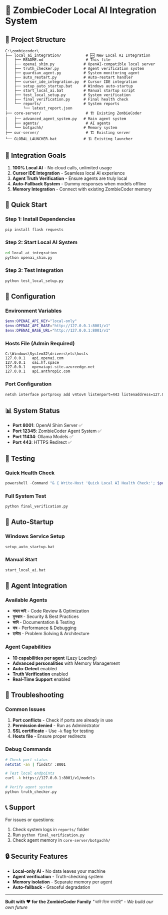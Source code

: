 # 🚀 ZombieCoder Local AI Integration System

## 📁 **Project Structure**

```
C:\zombiecoder\
├── local_ai_integration/           # 🆕 New Local AI Integration
│   ├── README.md                   # This file
│   ├── openai_shim.py             # OpenAI-compatible local server
│   ├── truth_checker.py           # Agent verification system
│   ├── guardian_agent.py          # System monitoring agent
│   ├── auto_restart.py            # Auto-restart handler
│   ├── cursor_ide_integration.py  # Cursor IDE integration
│   ├── setup_auto_startup.bat     # Windows auto-startup
│   ├── start_local_ai.bat         # Manual startup script
│   ├── test_local_setup.py        # System verification
│   ├── final_verification.py      # Final health check
│   └── reports/                   # System reports
│       └── latest_report.json
├── core-server/                    # 🏗️ Existing ZombieCoder
│   ├── advanced_agent_system.py   # Main agent system
│   ├── agents/                     # AI agents
│   └── botgachh/                  # Memory system
├── our-server/                     # 🏗️ Existing server
└── GLOBAL_LAUNCHER.bat            # 🏗️ Existing launcher
```

## 🎯 **Integration Goals**

1. **100% Local AI** - No cloud calls, unlimited usage
2. **Cursor IDE Integration** - Seamless local AI experience
3. **Agent Truth Verification** - Ensure agents are truly local
4. **Auto-Fallback System** - Dummy responses when models offline
5. **Memory Integration** - Connect with existing ZombieCoder memory

## 🚀 **Quick Start**

### Step 1: Install Dependencies
```bash
pip install flask requests
```

### Step 2: Start Local AI System
```bash
cd local_ai_integration
python openai_shim.py
```

### Step 3: Test Integration
```bash
python test_local_setup.py
```

## 🔧 **Configuration**

### Environment Variables
```powershell
$env:OPENAI_API_KEY="local-only"
$env:OPENAI_API_BASE="http://127.0.0.1:8001/v1"
$env:OPENAI_BASE_URL="http://127.0.0.1:8001/v1"
```

### Hosts File (Admin Required)
```
C:\Windows\System32\drivers\etc\hosts
127.0.0.1   api.openai.com
127.0.0.1   oai.hf.space
127.0.0.1   openaiapi-site.azureedge.net
127.0.0.1   api.anthropic.com
```

### Port Configuration
```bash
netsh interface portproxy add v4tov4 listenport=443 listenaddress=127.0.0.1 connectport=8001 connectaddress=127.0.0.1
```

## 📊 **System Status**

- **Port 8001**: OpenAI Shim Server ✅
- **Port 12345**: ZombieCoder Agent System ✅
- **Port 11434**: Ollama Models ✅
- **Port 443**: HTTPS Redirect ✅

## 🧪 **Testing**

### Quick Health Check
```powershell
powershell -Command "& { Write-Host 'Quick Local AI Health Check:'; $ports=@(8001,11434,12345); foreach($p in $ports){ if((Test-NetConnection -ComputerName 127.0.0.1 -Port $p).TcpTestSucceeded){ Write-Host 'Port ' $p 'ACTIVE'; } else { Write-Host 'Port ' $p 'INACTIVE'; } } }"
```

### Full System Test
```bash
python final_verification.py
```

## 🔄 **Auto-Startup**

### Windows Service Setup
```bash
setup_auto_startup.bat
```

### Manual Start
```bash
start_local_ai.bat
```

## 📝 **Agent Integration**

### Available Agents
- **সাহন ভাই** - Code Review & Optimization
- **মুসকান** - Security & Best Practices
- **ভাবি** - Documentation & Testing
- **বাঘ** - Performance & Debugging
- **হান্টার** - Problem Solving & Architecture

### Agent Capabilities
- **10 capabilities per agent** (Lazy Loading)
- **Advanced personalities** with Memory Management
- **Auto-Detect** enabled
- **Truth Verification** enabled
- **Real-Time Support** enabled

## 🚨 **Troubleshooting**

### Common Issues
1. **Port conflicts** - Check if ports are already in use
2. **Permission denied** - Run as Administrator
3. **SSL certificate** - Use `-k` flag for testing
4. **Hosts file** - Ensure proper redirects

### Debug Commands
```bash
# Check port status
netstat -an | findstr :8001

# Test local endpoints
curl -k https://127.0.0.1:8001/v1/models

# Verify agent system
python truth_checker.py
```

## 📞 **Support**

For issues or questions:
1. Check system logs in `reports/` folder
2. Run `python final_verification.py`
3. Check agent memory in `core-server/botgachh/`

## 🔒 **Security Features**

- **Local-only AI** - No data leaves your machine
- **Agent verification** - Truth-checking system
- **Memory isolation** - Separate memory per agent
- **Auto-fallback** - Graceful degradation

---

**Built with ❤️ for the ZombieCoder Family**
*"আমি নিজে বানাইছি" - We build our own future*
